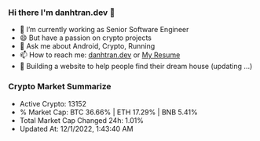 ### Hi there I'm danhtran.dev 👋

- 🔭 I’m currently working as Senior Software Engineer
- 😄 But have a passion on crypto projects
- 💬 Ask me about Android, Crypto, Running 
- 📫 How to reach me: <a href="https://danhtran.dev" target="_blank">danhtran.dev</a> or <a href="Dan-Resume.pdf" target="_blank">My Resume</a>
- 🌱 Building a website to help people find their dream house (updating ...)

### Crypto Market Summarize
- Active Crypto: 13152
- % Market Cap: BTC 36.66% | ETH 17.29% | BNB 5.41%
- Total Market Cap Changed 24h: 1.01%
- Updated At: 12/1/2022, 1:43:40 AM
